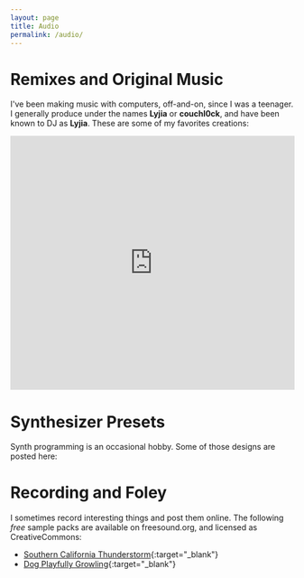 ```yaml
---
layout: page
title: Audio
permalink: /audio/
---
```


# Remixes and Original Music

I've been making music with computers, off-and-on, since I was a teenager. I generally produce under the names **Lyjia** or **couchl0ck**, and have been known to DJ as **Lyjia**. These are some of my favorites creations:

<iframe width="100%" height="450" scrolling="no" frameborder="no" allow="autoplay" src="https://w.soundcloud.com/player/?url=https%3A//api.soundcloud.com/playlists/25167&color=%23ff5500&auto_play=false&hide_related=false&show_comments=true&show_user=true&show_reposts=false&show_teaser=true"></iframe>


# Synthesizer Presets

Synth programming is an occasional hobby. Some of those designs are posted here:

<div class="github-card" data-github="lyjia/lyjia-presets" data-width="400" data-height="" data-theme="default"></div>
<script src="//cdn.jsdelivr.net/github-cards/latest/widget.js"></script>


# Recording and Foley

I sometimes record interesting things and post them online. The following *free* sample packs are available on freesound.org, and licensed as CreativeCommons:

* [Southern California Thunderstorm](https://freesound.org/people/tomc1985/packs/5534/){:target="_blank"}
* [Dog Playfully Growling](https://freesound.org/people/tomc1985/packs/5533/){:target="_blank"}